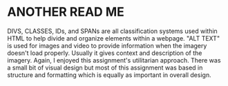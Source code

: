 # ANOTHER READ ME
DIVS, CLASSES, IDs, and SPANs are all classification systems used within HTML to help divide and organize elements within a webpage.
"ALT TEXT" is used for images and video to provide information when the imagery doesn't load properly. Usually it gives context and description of the imagery.
Again, I enjoyed this assignment's utilitarian approach. There was a small bit of visual design but most of this assignment was based in structure and formatting which is equally as important in overall design.
